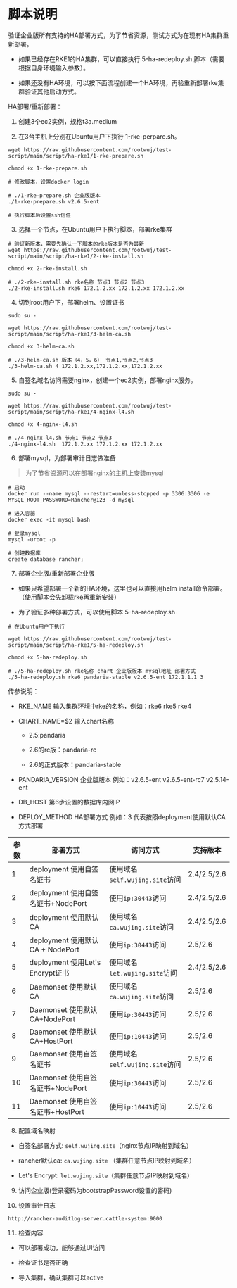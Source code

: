 # 脚本说明

验证企业版所有支持的HA部署方式，为了节省资源，测试方式为在现有HA集群重新部署。

- 如果已经存在RKE1的HA集群，可以直接执行 5-ha-redeploy.sh 脚本（需要根据自身环境输入参数）。

- 如果还没有HA环境，可以按下面流程创建一个HA环境，再验重新部署rke集群验证其他启动方式。

HA部署/重新部署：

1. 创建3个ec2实例，规格t3a.medium

2. 在3台主机上分别在Ubuntu用户下执行 1-rke-perpare.sh。

```
wget https://raw.githubusercontent.com/rootwuj/test-script/main/script/ha-rke1/1-rke-prepare.sh

chmod +x 1-rke-prepare.sh

# 修改脚本，设置docker login

# ./1-rke-prepare.sh 企业版版本
./1-rke-prepare.sh v2.6.5-ent

# 执行脚本后设置ssh信任
```

3. 选择一个节点，在Ubuntu用户下执行脚本，部署rke集群

```
# 验证新版本，需要先确认一下脚本的rke版本是否为最新
wget https://raw.githubusercontent.com/rootwuj/test-script/main/script/ha-rke1/2-rke-install.sh

chmod +x 2-rke-install.sh 

# ./2-rke-install.sh rke名称 节点1 节点2 节点3
./2-rke-install.sh rke6 172.1.2.xx 172.1.2.xx 172.1.2.xx
```

4. 切到root用户下，部署helm、设置证书

```
sudo su -

wget https://raw.githubusercontent.com/rootwuj/test-script/main/script/ha-rke1/3-helm-ca.sh

chmod +x 3-helm-ca.sh

# ./3-helm-ca.sh 版本（4，5，6） 节点1,节点2,节点3
./3-helm-ca.sh 4 172.1.2.xx,172.1.2.xx,172.1.2.xx

```

5. 自签名域名访问需要nginx，创建一个ec2实例，部署nginx服务。

```
sudo su -

wget https://raw.githubusercontent.com/rootwuj/test-script/main/script/ha-rke1/4-nginx-l4.sh

chmod +x 4-nginx-l4.sh

# ./4-nginx-l4.sh 节点1 节点2 节点3
./4-nginx-l4.sh  172.1.2.xx 172.1.2.xx 172.1.2.xx
```

6. 部署mysql，为部署审计日志做准备

> 为了节省资源可以在部署nginx的主机上安装mysql

```
# 启动
docker run --name mysql --restart=unless-stopped -p 3306:3306 -e MYSQL_ROOT_PASSWORD=Rancher@123 -d mysql

# 进入容器
docker exec -it mysql bash

# 登录mysql
mysql -uroot -p

# 创建数据库
create database rancher;
```

7. 部署企业版/重新部署企业版

- 如果只希望部署一个新的HA环境，这里也可以直接用helm install命令部署。（使用脚本会先卸载rke再重新安装）

- 为了验证多种部署方式，可以使用脚本 5-ha-redeploy.sh

```
# 在Ubuntu用户下执行

wget https://raw.githubusercontent.com/rootwuj/test-script/main/script/ha-rke1/5-ha-redeploy.sh

chmod +x 5-ha-redeploy.sh

# ./5-ha-redeploy.sh rke名称 chart 企业版版本 mysql地址 部署方式
./5-ha-redeploy.sh rke6 pandaria-stable v2.6.5-ent 172.1.1.1 3
```

传参说明：

- RKE_NAME 输入集群环境中rke的名称，例如：rke6 rke5 rke4

- CHART_NAME=$2 输入chart名称 

    - 2.5:pandaria

    - 2.6的rc版：pandaria-rc

    - 2.6的正式版本：pandaria-stable

- PANDARIA_VERSION 企业版版本 例如：v2.6.5-ent v2.6.5-ent-rc7 v2.5.14-ent

- DB_HOST 第6步设置的数据库内网IP

- DEPLOY_METHOD HA部署方式 例如：3 代表按照deployment使用默认CA方式部署

参数 | 部署方式 | 访问方式  | 支持版本
---|---|---|---
1 | deployment 使用自签名证书 | 使用域名`self.wujing.site`访问  | 2.4/2.5/2.6
2 | deployment 使用自签名证书+NodePort | 使用`ip:30443`访问 | 2.4/2.5/2.6
3 | deployment 使用默认 CA | 使用域名`ca.wujing.site`访问 | 2.4/2.5/2.6
4 | deployment 使用默认 CA + NodePort | 使用`ip:30443`访问 | 2.5/2.6
5 | deployment 使用Let's Encrypt证书| 使用域名`let.wujing.site`访问| 2.4/2.5/2.6
6 | Daemonset 使用默认 CA | 使用域名`ca.wujing.site`访问| 2.5/2.6
7 | Daemonset 使用默认 CA+NodePort |  使用`ip:30443`访问| 2.5/2.6
8 | Daemonset 使用默认 CA+HostPort |  使用`ip:10443`访问| 2.5/2.6
9 | Daemonset 使用自签名证书 | 使用域名`self.wujing.site`访问| 2.5/2.6
10 | Daemonset 使用自签名证书+NodePort |  使用`ip:30443`访问| 2.5/2.6
11 | Daemonset 使用自签名证书+HostPort |  使用`ip:10443`访问| 2.5/2.6


8. 配置域名映射

- 自签名部署方式: `self.wujing.site`（nginx节点IP映射到域名）

- rancher默认ca: `ca.wujing.site` （集群任意节点IP映射到域名）

- Let's Encrypt: `let.wujing.site`（集群任意节点IP映射到域名）

9. 访问企业版(登录密码为bootstrapPassword设置的密码)

10. 设置审计日志

```
http://rancher-auditlog-server.cattle-system:9000
```

11. 检查内容

- 可以部署成功，能够通过UI访问

- 检查证书是否正确

- 导入集群，确认集群可以active
